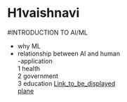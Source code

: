 # H1vaishnavi

#INTRODUCTION TO AI/ML  
- why ML  
- relationship between AI and human  
-application  
1 health  
2 government  
3 education
 [Link_to_be_displayed](https://www.google.com/)  
[plane](https://wallpaperaccess.com/full/254383.jpg)
  
